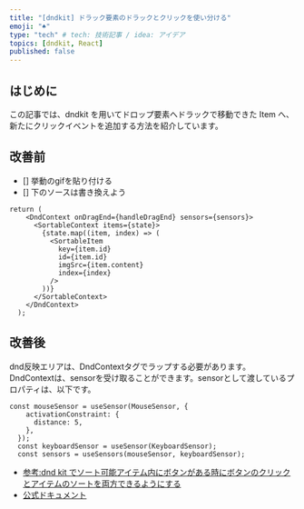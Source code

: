 ```yaml
---
title: "[dndkit] ドラック要素のドラックとクリックを使い分ける"
emoji: "♠️"
type: "tech" # tech: 技術記事 / idea: アイデア
topics: [dndkit, React]
published: false
---
```


## はじめに

この記事では、dndkit を用いてドロップ要素へドラックで移動できた Item へ、新たにクリックイベントを追加する方法を紹介しています。

## 改善前

- [] 挙動のgifを貼り付ける
- [] 下のソースは書き換えよう
```
return (
    <DndContext onDragEnd={handleDragEnd} sensors={sensors}>
      <SortableContext items={state}>
        {state.map((item, index) => (
          <SortableItem
            key={item.id}
            id={item.id}
            imgSrc={item.content}
            index={index}
          />
        ))}
      </SortableContext>
    </DndContext>
  );
```

## 改善後
dnd反映エリアは、DndContextタグでラップする必要があります。
DndContextは、sensorを受け取ることができます。sensorとして渡しているプロパティは、以下です。
```
const mouseSensor = useSensor(MouseSensor, {
    activationConstraint: {
      distance: 5,
    },
  });
  const keyboardSensor = useSensor(KeyboardSensor);
  const sensors = useSensors(mouseSensor, keyboardSensor);
```


- [参考:dnd kit でソート可能アイテム内にボタンがある時にボタンのクリックとアイテムのソートを両方できるようにする](https://www.gaji.jp/blog/2022/03/10/9281/)
- [公式ドキュメント](https://docs.dndkit.com/api-documentation/sensors#hooks)